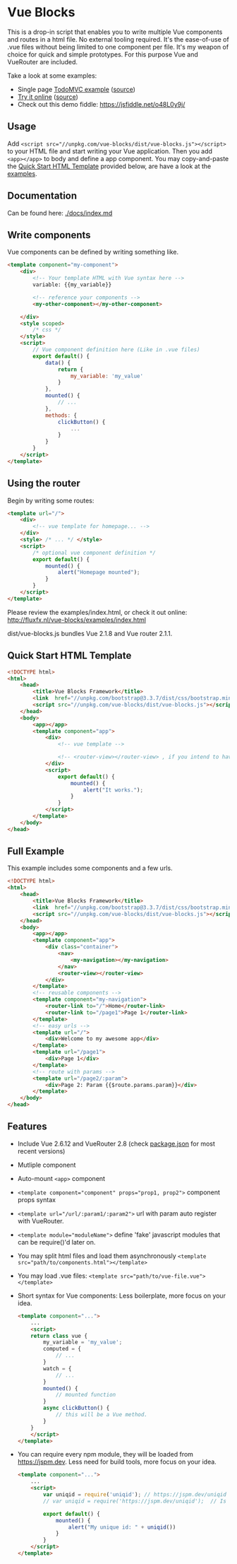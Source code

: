 # Vue Blocks

This is a drop-in script that enables you to write multiple Vue components and routes 
in a html file. No external tooling required. It's the ease-of-use of 
.vue files without being limited to one component per file. It's my weapon of choice for
quick and simple prototypes. For this purpose Vue and VueRouter are included.

Take a look at some examples: 
- Single page [TodoMVC example](https://fluxfx.nl/vue-blocks/examples/todomvc.html) ([source](./examples/todomvc.html))
- [Try it online](https://fluxfx.nl/vue-blocks/examples/try-it.html) ([source](./examples/try-it.html))
- Check out this demo fiddle: https://jsfiddle.net/o48L0y9j/

## Usage

Add `<script src="//unpkg.com/vue-blocks/dist/vue-blocks.js"></script>` to your HTML file 
and start writing your Vue application. Then you add `<app></app>` to body and define a app component.
You may copy-and-paste the [Quick Start HTML Template](#quick-start-html-template) provided 
below, are have a look at the [examples](./examples/index.html).

## Documentation
Can be found here: [./docs/index.md](./docs/index.md)

## Write components

Vue components can be defined by writing something like.

```html
<template component="my-component">
	<div>
		<!-- Your template HTML with Vue syntax here -->
		variable: {{my_variable}}

		<!-- reference your components -->
		<my-other-component></my-other-component>

	</div>
	<style scoped>
		/* css */
	</style>
	<script>
		// Vue component definition here (Like in .vue files)
		export default() {
			data() {
				return {
					my_variable: 'my_value'
				}
			},
			mounted() {
				// ... 
			},
			methods: {
				clickButton() {
					...
				}
			}
		}
	</script>
</template>
```


## Using the router
Begin by writing some routes:

```html
<template url="/">
	<div> 
		<!-- vue template for homepage... -->
	</div>
	<style> /* ... */ </style>
	<script>
		/* optional vue component definition */
		export default() {
			mounted() {
				alert("Homepage mounted");
			}
		}
	</script>
</template>
```

Please review the examples/index.html, or check it out online: http://fluxfx.nl/vue-blocks/examples/index.html

dist/vue-blocks.js bundles Vue 2.1.8 and Vue router 2.1.1. 

## Quick Start HTML Template

```html
<!DOCTYPE html>
<html>
	<head>
		<title>Vue Blocks Framework</title>
		<link  href="//unpkg.com/bootstrap@3.3.7/dist/css/bootstrap.min.css" rel="stylesheet">
		<script src="//unpkg.com/vue-blocks/dist/vue-blocks.js"></script>
	</head>
	<body>
		<app></app>
		<template component="app">
			<div>
				<!-- vue template -->

				<!-- <router-view></router-view> , if you intend to have urls on your page.-->
			</div>
			<script>
				export default() {
					mounted() {
						alert("It works.");
					}
				}
			</script>
		</template>
	</body>
</head>
```

##  Full Example 
This example includes some components and a few urls.

```html
<!DOCTYPE html>
<html>
	<head>
		<title>Vue Blocks Framework</title>
		<link  href="//unpkg.com/bootstrap@3.3.7/dist/css/bootstrap.min.css" rel="stylesheet">
		<script src="//unpkg.com/vue-blocks/dist/vue-blocks.js"></script>
	</head>
	<body>
		<app></app>
		<template component="app">
			<div class="container">
				<nav>
					<my-navigation></my-navigation>
				</nav>
				<router-view></router-view>
			</div>
		</template>
		<!-- reusable components -->
		<template component="my-navigation">
			<router-link to="/">Home</router-link>
			<router-link to="/page1">Page 1</router-link>
		</template>
		<!-- easy urls -->
		<template url="/">
			<div>Welcome to my awesome app</div>
		</template>
		<template url="/page1">
			<div>Page 1</div>
		</template>
		<!-- route with params -->
		<template url="/page2/:param">
			<div>Page 2: Param {{$route.params.param}}</div>
		</template>
	</body>
</head>
```

## Features
- Include Vue 2.6.12 and VueRouter 2.8 (check [package.json](./package.json) for most recent versions)

- Mutliple component
- Auto-mount `<app>` component
- `<template component="component" props="prop1, prop2">`
	component props syntax

- `<template url="/url/:param1/:param2">` 
	url with param auto register with VueRouter.

- `<template module="moduleName">` 
	define 'fake' javascript modules that can be require()'d later on.

- You may split html files and load them asynchronously
	`<template src="path/to/components.html"></template>`

- You may load .vue files:
	`<template src="path/to/vue-file.vue"></template>`

- Short syntax for Vue components:
	Less boilerplate, more focus on your idea.

	```html
	<template component="...">
		... 
		<script>
		return class vue {
			my_variable = 'my_value';
			computed = {
				// ...
			}
			watch = {
				// ...
			}
			mounted() {
				// mounted function
			}
			async clickButton() {
				// this will be a Vue method.
			}
		}
		</script>
	</template>
	```

- You can require every npm module, they will be loaded from https://jspm.dev.
	Less need for build tools, more focus on your idea.

	```html
	<template component="...">
		... 
		<script>
			var uniqid = require('uniqid');	// https://jspm.dev/uniqid will be loaded
			// var uniqid = require('https://jspm.dev/uniqid');  // Is equivalent.

			export default() {
				mounted() {
					alert("My unique id: " + uniqid())
				}
			}
		</script>
	</template>
	```
